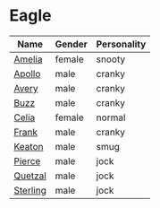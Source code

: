 # Eagle

|Name|Gender|Personality|
|---|---|---|
|[Amelia](github.com/lindsaygelle/animalcrossing/villager/eagle/amelia)|female|snooty|
|[Apollo](github.com/lindsaygelle/animalcrossing/villager/eagle/apollo)|male|cranky|
|[Avery](github.com/lindsaygelle/animalcrossing/villager/eagle/avery)|male|cranky|
|[Buzz](github.com/lindsaygelle/animalcrossing/villager/eagle/buzz)|male|cranky|
|[Celia](github.com/lindsaygelle/animalcrossing/villager/eagle/celia)|female|normal|
|[Frank](github.com/lindsaygelle/animalcrossing/villager/eagle/frank)|male|cranky|
|[Keaton](github.com/lindsaygelle/animalcrossing/villager/eagle/keaton)|male|smug|
|[Pierce](github.com/lindsaygelle/animalcrossing/villager/eagle/pierce)|male|jock|
|[Quetzal](github.com/lindsaygelle/animalcrossing/villager/eagle/quetzal)|male|jock|
|[Sterling](github.com/lindsaygelle/animalcrossing/villager/eagle/sterling)|male|jock|
